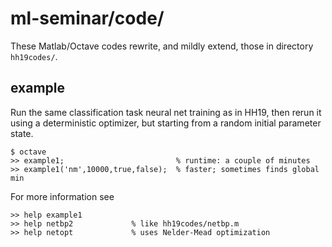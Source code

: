 # ml-seminar/code/

These Matlab/Octave codes rewrite, and mildly extend, those in directory `hh19codes/`.

## example

Run the same classification task neural net training as in HH19, then rerun it using a deterministic optimizer, but starting from a random initial parameter state.  

    $ octave
    >> example1;                         % runtime: a couple of minutes
    >> example1('nm',10000,true,false);  % faster; sometimes finds global min

For more information see

    >> help example1
    >> help netbp2             % like hh19codes/netbp.m
    >> help netopt             % uses Nelder-Mead optimization
